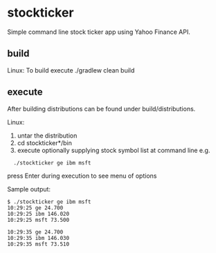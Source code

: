 # stockticker
Simple command line stock ticker app using Yahoo Finance API.

## build
Linux:
To build execute ./gradlew clean build

## execute
After building distributions can be found under build/distributions. 

Linux:
1. untar the distribution
1. cd stockticker*/bin
1. execute optionally supplying stock symbol list at command line e.g.

```
  ./stockticker ge ibm msft
```

press Enter during execution to see menu of options

Sample output:

```
$ ./stockticker ge ibm msft
10:29:25 ge 24.700
10:29:25 ibm 146.020
10:29:25 msft 73.500

10:29:35 ge 24.700
10:29:35 ibm 146.030
10:29:35 msft 73.510
```
